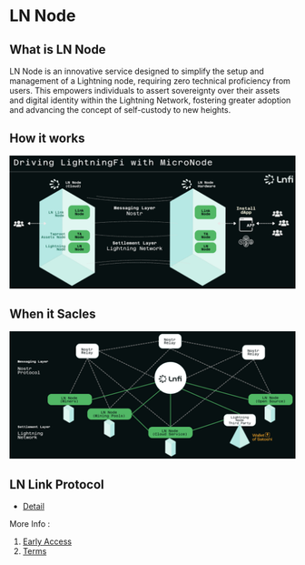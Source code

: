 # LN Node
## What is LN Node
LN Node is an innovative service designed to simplify the setup and management of a Lightning node, requiring zero technical proficiency from users. This empowers individuals to assert sovereignty over their assets and digital identity within the Lightning Network, fostering greater adoption and advancing the concept of self-custody to new heights.

## How it works
![image](./images/LN_Node.png)

## When it Sacles
![image](./images/LNNode_Network.png)

## LN Link Protocol
- [Detail](./LNLink/README.md)

More Info : 
1. [Early Access](https://docs.lnfi.network/ln-node/user-guide)
2. [Terms](https://docs.lnfi.network/terms)